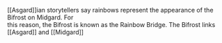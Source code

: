 [[Asgard]]ian storytellers say rainbows represent the appearance of the Bifrost on Midgard. For  
this reason, the Bifrost is known as the Rainbow Bridge. The Bifrost links [[Asgard]] and [[Midgard]]